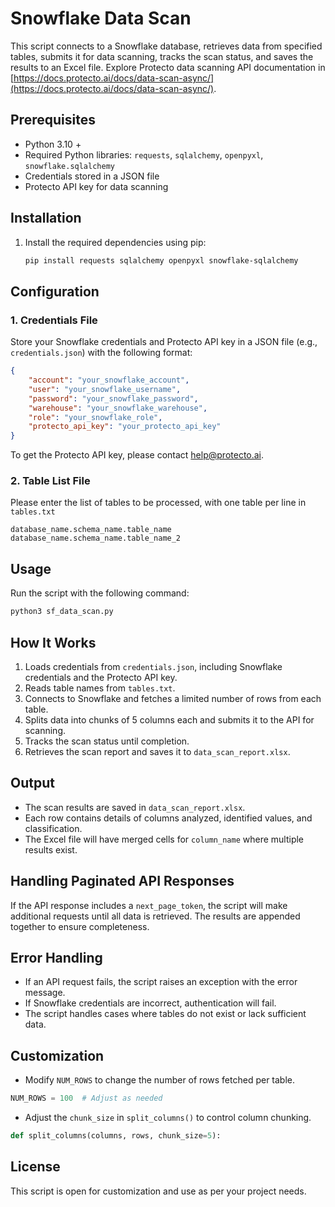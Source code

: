 # Snowflake Data Scan

This script connects to a Snowflake database, retrieves data from specified tables, submits it for data scanning, tracks the scan status, and saves the results to an Excel file.
Explore Protecto data scanning API documentation in [https://docs.protecto.ai/docs/data-scan-async/](https://docs.protecto.ai/docs/data-scan-async/).

## Prerequisites

- Python 3.10 +
- Required Python libraries: `requests`, `sqlalchemy`, `openpyxl`, `snowflake.sqlalchemy`
- Credentials stored in a JSON file
- Protecto API key for data scanning

## Installation

1. Install the required dependencies using pip:

   ```sh
   pip install requests sqlalchemy openpyxl snowflake-sqlalchemy
   ```

## Configuration

### 1. Credentials File

Store your Snowflake credentials and Protecto API key in a JSON file (e.g., `credentials.json`) with the following format:

```json
{
    "account": "your_snowflake_account",
    "user": "your_snowflake_username",
    "password": "your_snowflake_password",
    "warehouse": "your_snowflake_warehouse",
    "role": "your_snowflake_role",
    "protecto_api_key": "your_protecto_api_key"
}
```

To get the Protecto API key, please contact [help@protecto.ai](mailto:help@protecto.ai).

### 2. Table List File

Please enter the list of tables to be processed, with one table per line in `tables.txt` 

```
database_name.schema_name.table_name
database_name.schema_name.table_name_2
```

## Usage

Run the script with the following command:

```sh
python3 sf_data_scan.py
```

## How It Works

1. Loads credentials from `credentials.json`, including Snowflake credentials and the Protecto API key.
2. Reads table names from `tables.txt`.
3. Connects to Snowflake and fetches a limited number of rows from each table.
4. Splits data into chunks of 5 columns each and submits it to the API for scanning.
5. Tracks the scan status until completion.
6. Retrieves the scan report and saves it to `data_scan_report.xlsx`.

## Output

- The scan results are saved in `data_scan_report.xlsx`.
- Each row contains details of columns analyzed, identified values, and classification.
- The Excel file will have merged cells for `column_name` where multiple results exist.

## Handling Paginated API Responses

If the API response includes a `next_page_token`, the script will make additional requests until all data is retrieved. The results are appended together to ensure completeness.

## Error Handling

- If an API request fails, the script raises an exception with the error message.
- If Snowflake credentials are incorrect, authentication will fail.
- The script handles cases where tables do not exist or lack sufficient data.

## Customization

- Modify `NUM_ROWS` to change the number of rows fetched per table.

```python
NUM_ROWS = 100  # Adjust as needed
```

- Adjust the `chunk_size` in `split_columns()` to control column chunking.

```python
def split_columns(columns, rows, chunk_size=5):
```

## License

This script is open for customization and use as per your project needs.

